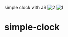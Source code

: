 simple clock with JS
![2](https://user-images.githubusercontent.com/83688429/128763676-5a65c4ac-50da-4a10-b4a0-79d1aae83487.png)
![1](https://user-images.githubusercontent.com/83688429/128763683-9e290367-1f4f-495e-95b9-c15c5027dcc0.png)
# simple-clock


